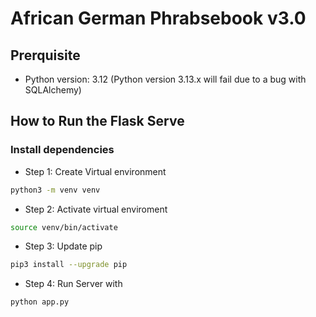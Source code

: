 # African German Phrabsebook v3.0

## Prerquisite

- Python version: 3.12 (Python version 3.13.x will fail due to a bug with SQLAlchemy)

## How to Run the Flask Serve

### Install dependencies

- Step 1: Create Virtual environment
```bash
python3 -m venv venv
```
- Step 2: Activate virtual enviroment
```bash
source venv/bin/activate
```
- Step 3: Update pip
```bash
pip3 install --upgrade pip
```
- Step 4: Run Server with 
```bash
python app.py
```
